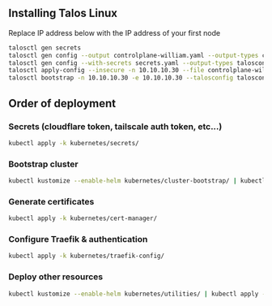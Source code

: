 ## Installing Talos Linux

Replace IP address below with the IP address of your first node

```bash
talosctl gen secrets
talosctl gen config --output controlplane-william.yaml --output-types controlplane --with-secrets secrets.yaml --config-patch @base-config.yaml --config-patch @william-patch.yaml --config-patch @extension-patch.yaml sectorfive https://10.10.10.30:6443
talosctl gen config --with-secrets secrets.yaml --output-types talosconfig -o talosconfig sectorfive https://10.10.10.30:6443
talosctl apply-config --insecure -n 10.10.10.30 --file controlplane-william.yaml
talosctl bootstrap -n 10.10.10.30 -e 10.10.10.30 --talosconfig talosconfig
```

## Order of deployment

### Secrets (cloudflare token, tailscale auth token, etc...)

```bash
kubectl apply -k kubernetes/secrets/
```

### Bootstrap cluster

```bash
kubectl kustomize --enable-helm kubernetes/cluster-bootstrap/ | kubectl apply -f -
```

### Generate certificates

```bash
kubectl apply -k kubernetes/cert-manager/
```

### Configure Traefik & authentication

```bash
kubectl apply -k kubernetes/traefik-config/
```

### Deploy other resources

```bash
kubectl kustomize --enable-helm kubernetes/utilities/ | kubectl apply -f -
```
